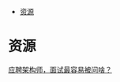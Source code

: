 <!-- TOC -->

- [资源](#资源)

<!-- /TOC -->

# 资源

[应聘架构师，面试最容易被问啥？](https://mp.weixin.qq.com/s/njZeSILcDp1_2nOCy7G8fw)<br>